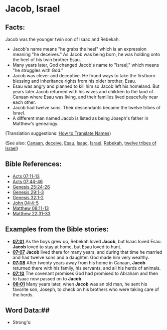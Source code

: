 # Jacob, Israel #

## Facts: ##

Jacob was the younger twin son of Isaac and Rebekah.

* Jacob's name means "he grabs the heel" which is an expression meaning "he deceives." As Jacob was being born, he was holding onto the heel of his twin brother Esau.
* Many years later, God changed Jacob's name to "Israel," which means "he struggles with God."
* Jacob was clever and deceptive. He found ways to take the firstborn blessing and inheritance rights from his older brother, Esau.
* Esau was angry and planned to kill him so Jacob left his homeland. But years later Jacob returned with his wives and children to the land of Canaan where Esau was living, and their families lived peacefully near each other.
* Jacob had twelve sons. Their descendants became the twelve tribes of Israel.
* A different man named Jacob is listed as being Joseph's father in Matthew's genealogy.

(Translation suggestions: [How to Translate Names](rc://en/ta/man/translate/translate-names))

(See also: [Canaan](../other/canaan.md), [deceive](../kt/deceive.md), [Esau](../other/esau.md), [Isaac](../other/isaac.md), [Israel](../other/israel.md), [Rebekah](../other/rebekah.md), [twelve tribes of Israel](../other/12tribesofisrael.md))

## Bible References: ##

* [Acts 07:11-13](rc://en/tn/help/act/07/11)
* [Acts 07:44-46](rc://en/tn/help/act/07/44)
* [Genesis 25:24-26](rc://en/tn/help/gen/25/24)
* [Genesis 29:1-3](rc://en/tn/help/gen/29/01)
* [Genesis 32:1-2](rc://en/tn/help/gen/32/01)
* [John 04:4-5](rc://en/tn/help/jhn/04/04)
* [Matthew 08:11-13](rc://en/tn/help/mat/08/11)
* [Matthew 22:31-33](rc://en/tn/help/mat/22/31)

## Examples from the Bible stories: ##

* __[07:01](rc://en/tn/help/obs/07/01)__ As the boys grew up, Rebekah loved __Jacob__, but Isaac loved Esau. __Jacob__  loved to stay at home, but Esau loved to hunt.
* __[07:07](rc://en/tn/help/obs/07/07)__ __Jacob__  lived there for many years, and during that time he married and had twelve sons and a daughter. God made him very wealthy.
* __[07:08](rc://en/tn/help/obs/07/08)__ After twenty years away from his home in Canaan, __Jacob__  returned there with his family, his servants, and all his herds of animals.
* __[07:10](rc://en/tn/help/obs/07/10)__ The covenant promises God had promised to Abraham and then to Isaac now passed on to __Jacob__.
* __[08:01](rc://en/tn/help/obs/08/01)__ Many years later, when __Jacob__  was an old man, he sent his favorite son, Joseph, to check on his brothers who were taking care of the herds.

## Word Data:##

* Strong's: 

